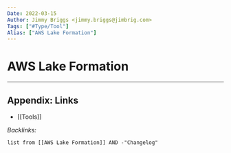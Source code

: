 ```yaml
---
Date: 2022-03-15
Author: Jimmy Briggs <jimmy.briggs@jimbrig.com>
Tags: ["#Type/Tool"]
Alias: ["AWS Lake Formation"]
---
```


# AWS Lake Formation

***

## Appendix: Links

- [[Tools]]

*Backlinks:*

```dataview
list from [[AWS Lake Formation]] AND -"Changelog"
```
